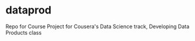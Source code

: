 # dataprod
Repo for Course Project for Cousera's Data Science track, Developing Data Products class
